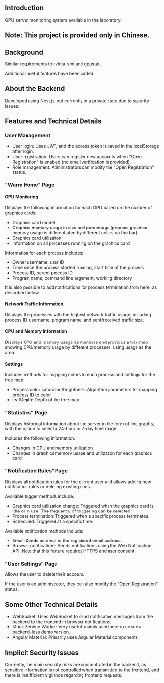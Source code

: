 ## Introduction

GPU server monitoring system available in the laboratory.

## Note: This project is provided only in Chinese.

## Background

Similar requirements to nvidia-smi and gpustat.

Additional useful features have been added.

## About the Backend

Developed using Nest.js, but currently in a private state due to security issues.

## Features and Technical Details

### User Management

- User login: Uses JWT, and the access token is saved in the localStorage after login.
- User registration: Users can register new accounts when "Open Registration" is enabled (no email verification is provided).
- Role management: Administrators can modify the "Open Registration" status.

### "Warm Home" Page

#### GPU Monitoring

Displays the following information for each GPU based on the number of graphics cards:

- Graphics card model
- Graphics memory usage in size and percentage (process graphics memory usage is differentiated by different colors on the bar)
- Graphics card utilization
- Information on all processes running on the graphics card

Information for each process includes:

- Owner username, user ID
- Time since the process started running, start time of the process
- Process ID, parent process ID
- Program name, command line argument, working directory

It is also possible to add notifications for process termination from here, as described below.

#### Network Traffic Information

Displays the processes with the highest network traffic usage, including process ID, username, program name, and sent/received traffic size.

#### CPU and Memory Information

Displays CPU and memory usage as numbers and provides a tree map showing CPU/memory usage by different processes, using usage as the area.

#### Settings

Includes methods for mapping colors to each process and settings for the tree map:

- Process color saturation/brightness: Algorithm parameters for mapping process ID to color
- leafDepth: Depth of the tree map

### "Statistics" Page

Displays historical information about the server in the form of line graphs, with the option to select a 24-hour or 7-day time range.

Includes the following information:

- Changes in CPU and memory utilization
- Changes in graphics memory usage and utilization for each graphics card

### "Notification Rules" Page

Displays all notification rules for the current user and allows adding new notification rules or deleting existing ones.

Available trigger methods include:

- Graphics card utilization change: Triggered when the graphics card is idle or in use. The frequency of triggering can be selected.
- Process termination: Triggered when a specific process terminates.
- Scheduled: Triggered at a specific time.

Available notification methods include:

- Email: Sends an email to the registered email address.
- Browser notifications: Sends notifications using the Web Notification API. Note that this feature requires HTTPS and user consent.

### "User Settings" Page

Allows the user to delete their account.

If the user is an administrator, they can also modify the "Open Registration" status.

## Some Other Technical Details

- WebSocket: Uses WebSocket to send notification messages from the backend to the frontend in browser notifications.
- Mock Service Worker: Very useful, mainly used here to create a backend-less demo version.
- Angular Material: Primarily uses Angular Material components.

## Implicit Security Issues

Currently, the main security risks are concentrated in the backend, as sensitive information is not controlled when transmitted to the frontend, and there is insufficient vigilance regarding frontend requests.
